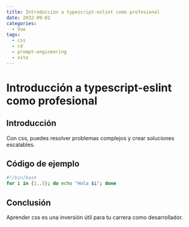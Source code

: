 ```yaml
---
title: Introducción a typescript-eslint como profesional
date: 2032-09-01
categories:
  - Vue
tags:
  - css
  - cd
  - prompt-engineering
  - vite
---
```


# Introducción a typescript-eslint como profesional

## Introducción

Con css, puedes resolver problemas complejos y crear soluciones escalables.

## Código de ejemplo

```bash
#!/bin/bash
for i in {1..5}; do echo "Hola $i"; done
```

## Conclusión

Aprender css es una inversión útil para tu carrera como desarrollador.